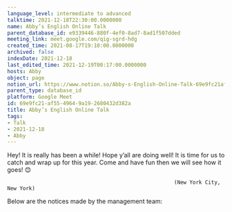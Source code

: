 ```yaml
---
language_level: intermediate to advanced
talktime: 2021-12-18T22:30:00.0000000
name: Abby’s English Online Talk
parent_database_id: e9339446-880f-4ef0-8ad7-8ad1f507dded
meeting_link: meet.google.com/qig-sgrd-hdg
created_time: 2021-08-17T19:10:00.0000000
archived: false
indexDate: 2021-12-18
last_edited_time: 2021-12-19T00:17:00.0000000
hosts: Abby
object: page
notion_url: https://www.notion.so/Abby-s-English-Online-Talk-69e9fc21af5549649a192680432d382a
parent_type: database_id
platform: Google Meet
id: 69e9fc21-af55-4964-9a19-2680432d382a
title: Abby’s English Online Talk
tags:
- Talk
- 2021-12-18
- Abby
---
```


Hey! It is really has been a while! Hope y’all are doing well! It is time for us to catch and wrap up for this year. Come and have fun then we will see how it goes! 😊



                                                          (New York City, New York)



Below are the notices made by the management team:


